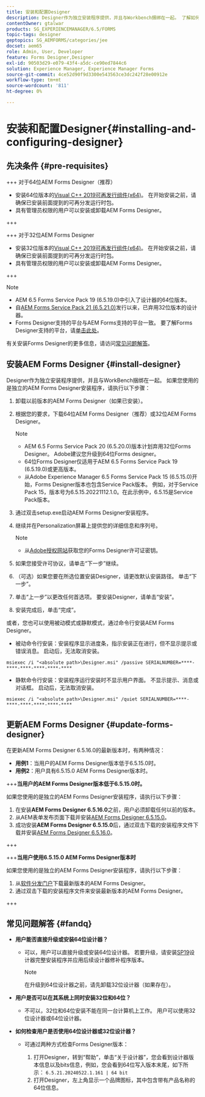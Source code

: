```yaml
---
title: 安装和配置Designer
description: Designer作为独立安装程序提供，并且与Workbench捆绑在一起。 了解如何安装独立的Designer。
contentOwner: gtalwar
products: SG_EXPERIENCEMANAGER/6.5/FORMS
topic-tags: designer
geptopics: SG_AEMFORMS/categories/jee
docset: aem65
role: Admin, User, Developer
feature: Forms Designer,Designer
exl-id: 90503d29-e079-43f4-a5dc-ce90ed7844c6
solution: Experience Manager, Experience Manager Forms
source-git-commit: 4ce52d90f9d3300e543563ce3dc242f28e00912e
workflow-type: tm+mt
source-wordcount: '811'
ht-degree: 0%

---
```


# 安装和配置Designer{#installing-and-configuring-designer}

## 先决条件 {#pre-requisites}

+++ 对于64位AEM Forms Designer（推荐）

* 安装64位版本的[Visual C++ 2019可再发行组件(x64)](https://learn.microsoft.com/en-us/cpp/windows/latest-supported-vc-redist?view=msvc-170)。 在开始安装之前，请确保已安装前面提到的可再分发运行时包。
* 具有管理员权限的用户可以安装或卸载AEM Forms Designer。

+++

+++ 对于32位AEM Forms Designer

* 安装32位版本的[Visual C++ 2019可再发行组件(x64)](https://learn.microsoft.com/en-us/cpp/windows/latest-supported-vc-redist?view=msvc-170)。 在开始安装之前，请确保已安装前面提到的可再分发运行时包。
* 具有管理员权限的用户可以安装或卸载AEM Forms Designer。

+++

>[!NOTE]
>
>* AEM 6.5 Forms Service Pack 19 (6.5.19.0)中引入了设计器的64位版本。
>* 自[AEM Forms Service Pack 21 (6.5.21.0)](https://experienceleague.adobe.com/en/docs/experience-manager-release-information/aem-release-updates/forms-updates/aem-forms-releases)发行以来，已弃用32位版本的设计器。
> * Forms Designer支持的平台与AEM Forms支持的平台一致。 要了解Forms Designer支持的平台，请[单击此处](/help/forms/using/aem-forms-jee-supported-platforms.md)。

有关安装Forms Designer的更多信息，请访问[常见问题解答](#fandq)。

## 安装AEM Forms Designer {#install-designer}

Designer作为独立安装程序提供，并且与WorkBench捆绑在一起。 如果您使用的是独立的AEM Forms Designer安装程序，请执行以下步骤：

1. 卸载以前版本的AEM Forms Designer（如果已安装）。
1. 根据您的要求，下载64位AEM Forms Designer（推荐）或32位AEM Forms Designer。

   >[!NOTE]
   > 
   >* AEM 6.5 Forms Service Pack 20 (6.5.20.0)版本计划弃用32位Forms Designer。 Adobe建议您升级到64位Forms designer。
   >* 64位Forms Designer仅适用于AEM 6.5 Forms Service Pack 19 (6.5.19.0)或更高版本。
   >* 从Adobe Experience Manager 6.5 Forms Service Pack 15 (6.5.15.0)开始，Forms Designer版本也包含Service Pack版本。 例如，对于Service Pack 15，版本号为6.5.15.20221112.1.0。在此示例中，6.5.15是Service Pack版本。

1. 通过双击setup.exe启动AEM Forms Designer安装程序。
1. 继续并在Personalization屏幕上提供您的详细信息和序列号。

   >[!NOTE]
   >
   >* 从[Adobe授权网站](https://licensing.adobe.com/)获取您的Forms Designer许可证密钥。

1. 如果您接受许可协议，请单击“下一步”继续。
1. （可选）如果您要在所选位置安装Designer，请更改默认安装路径。 单击“下一步”。
1. 单击“上一步”以更改任何首选项。 要安装Designer，请单击“安装”。
1. 安装完成后，单击“完成”。

或者，您也可以使用被动模式或静默模式，通过命令行安装AEM Forms Designer。

* 被动命令行安装：安装程序显示进度条，指示安装正在进行，但不显示提示或错误消息。 启动后，无法取消安装。

```shell
msiexec /i "<absolute path>\Designer.msi" /passive SERIALNUMBER=****-****-****-****-****-****
```

* 静默命令行安装：安装程序运行安装时不显示用户界面。 不显示提示、消息或对话框。 启动后，无法取消安装。

```shell
msiexec /i "<absolute path>\Designer.msi" /quiet SERIALNUMBER=****-****-****-****-****-****
```

## 更新AEM Forms Designer {#update-forms-designer}

在更新AEM Forms Designer 6.5.16.0的最新版本时，有两种情况：

* **用例1**：当用户的AEM Forms Designer版本低于6.5.15.0时。
* **用例2**：用户具有6.5.15.0 AEM Forms Designer版本时。

+++**当用户的AEM Forms Designer版本低于6.5.15.0时。**

如果您使用的是独立的AEM Forms Designer安装程序，请执行以下步骤：

1. 在安装&#x200B;**AEM Forms Designer 6.5.16.0**&#x200B;之前，用户必须卸载任何以前的版本。
1. 从AEM表单发布页面下载并安装[AEM Forms Designer 6.5.15.0](https://experienceleague.adobe.com/docs/experience-manager-release-information/aem-release-updates/forms-updates/aem-forms-releases.html)。
1. 成功安装&#x200B;**AEM Forms Designer 6.5.15.0**&#x200B;后，通过双击下载的安装程序文件下载并安装[AEM Forms Designer 6.5.16.0](https://experienceleague.adobe.com/docs/experience-manager-release-information/aem-release-updates/forms-updates/aem-forms-releases.html)。

+++

+++**当用户使用6.5.15.0 AEM Forms Designer版本时**

如果您使用的是独立的AEM Forms Designer安装程序，请执行以下步骤：
1. 从[软件分发门户](https://experienceleague.adobe.com/docs/experience-manager-release-information/aem-release-updates/forms-updates/aem-forms-releases.html)下载最新版本的AEM Forms Designer。
1. 通过双击下载的安装程序文件来安装最新版本的AEM Forms Designer。

+++

## 常见问题解答 {#fandq}

* **用户能否直接升级或安装64位设计器？**
   * 可以，用户可以直接升级或安装64位设计器。 若要升级，请安装[SP19](https://experience.adobe.com/#/downloads/content/software-distribution/en/aem.html?package=/content/software-distribution/en/details.html/content/dam/aem/public/adobe/packages/cq650/servicepack/fd/Designer-Patch/sp19_x64/aemforms_designer_6_5_0_wwe_win.zip)设计器完整安装程序并应用后续设计器修补程序版本。

     >[!NOTE]
     > 在升级到64位设计器之前，请先卸载32位设计器（如果存在）。

* **用户是否可以在其系统上同时安装32位和64位？**
   * 不可以，32位和64位安装不能在同一台计算机上工作。 用户可以使用32位设计器或64位设计器。

* **如何检查用户是否使用64位设计器或32位设计器？**
   * 可通过两种方式检查Forms Designer版本：

      1. 打开Designer，转到“帮助”，单击“关于设计器”，您会看到设计器版本信息以及bits信息，例如，您会看到64位写入版本末尾，如下所示：
         `6.5.21.20240522.1.161 | 64 bit`
      1. 打开Designer，左上角显示一个品牌图标，其中包含带有产品名称的64位信息。